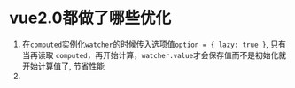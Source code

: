 # vue2.0都做了哪些优化

1. 在`computed`实例化`watcher`的时候传入选项值`option = { lazy: true }`, 只有当再读取 `computed`，再开始计算，`watcher.value`才会保存值而不是初始化就开始计算值了, 节省性能
2. 